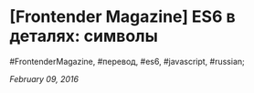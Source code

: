 <script type="text/javascript">
	window.location.href = 'https://frontender.info/es6-in-depth-symbols/';
</script>

# [Frontender Magazine] ES6 в деталях: символы

#FrontenderMagazine, #перевод, #es6, #javascript, #russian;

_February 09, 2016_